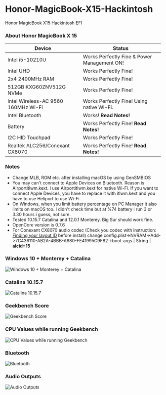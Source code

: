 # Honor-MagicBook-X15-Hackintosh
Honor MagicBook X15 Hackintosh EFI

### About Honor MagicBook X 15
                
Device  | Status
------------- | -------------
| Intel i5-10210U  | Works Perfectly Fine & Power Management ON! |
| Intel UHD  | Works Perfectly Fine! |
| 2x4 2400MHz RAM  | Works Perfectly Fine! |
| 512GB KXG60ZNV512G NVMe  | Works Perfectly Fine! |
| Intel Wireless-AC 9560 160MHz Wi-Fi | Works Perfectly Fine! Using native Wi-Fi. |
| Intel Bluetooth  | Works! **Read Notes!** |
| Battery  | Works Perfectly Fine! **Read Notes!**   |
| I2C HID Touchpad | Works Perfectly Fine!  |
| Realtek ALC256/Conexant CX8070 | Works Perfectly Fine! **Read Notes!** |

                

### Notes
- Change MLB, ROM etc. after installing macOS by using GenSMBIOS
- You may can't connect to Apple Devices on Bluetooth. Reason is Airportitlwm.kext. I use Airportitlwm.kext for native Wi-Fi. If you want to connect Apple Devices, you have to replace it with itlwm.kext and you have to use Heliport to use Wi-Fi.
- On Windows, when you limit battery percentage on PC Manager it also limits on macOS too. I didn't check time but at %74 battery i run 3 or 3.30 hours i guess, not sure.
- Tested 10.15.7 Catalina and 12.0.1 Monterey. Big Sur should work fine.
- OpenCore version is 0.7.6
- For Conexant CX8070 audio codec (Check you codec with instruction: [Finding your layout ID](https://dortania.github.io/OpenCore-Post-Install/universal/audio.html#finding-your-layout-id) before install) change config.plist->NVRAM->Add->7C436110-AB2A-4BBB-A880-FE41995C9F82->boot-args | String | **alcid=15**

                
### Windows 10 + Monterey + Catalina
![Windows 10 + Monterey + Catalina](https://www.technopat.net/sosyal/eklenti/monterey_catalina_windows10-png.1249437/ "Windows 10 + Monterey + Catalina")

### Catalina 10.15.7
![Catalina 10.15.7](https://www.technopat.net/sosyal/eklenti/magicbookx15_hackintosh_catalina-jpeg.1249465/ "Catalina 10.15.7")

### Geekbench Score
![Geekbench Score](https://www.technopat.net/sosyal/eklenti/magicbookx15_hackintosh_geekbench-jpeg.1249459/ "Geekbench Score")

### CPU Values while running Geekbench
![CPU Values while running Geekbench](https://www.technopat.net/sosyal/eklenti/magicbookx15_catalina_geekbench_values-jpeg.1249467/ "CPU Values while running Geekbench")

### Bluetooth
![Bluetooth](https://www.technopat.net/sosyal/eklenti/bluetooth-png.1249436/ "Bluetooth")

### Audio Outputs
![Audio Outputs](https://www.technopat.net/sosyal/eklenti/taninmis_ses-png.1249438/ "Audio Outputs")
